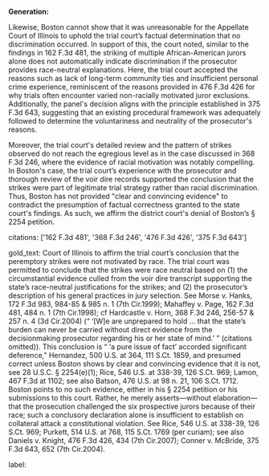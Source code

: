 **Generation:**

Likewise, Boston cannot show that it was unreasonable for the Appellate Court of Illinois to uphold the trial court’s factual determination that no discrimination occurred. In support of this, the court noted, similar to the findings in 162 F.3d 481, the striking of multiple African-American jurors alone does not automatically indicate discrimination if the prosecutor provides race-neutral explanations. Here, the trial court accepted the reasons such as lack of long-term community ties and insufficient personal crime experience, reminiscent of the reasons provided in 476 F.3d 426 for why trials often encounter varied non-racially motivated juror exclusions. Additionally, the panel's decision aligns with the principle established in 375 F.3d 643, suggesting that an existing procedural framework was adequately followed to determine the voluntariness and neutrality of the prosecutor's reasons.

Moreover, the trial court's detailed review and the pattern of strikes observed do not reach the egregious level as in the case discussed in 368 F.3d 246, where the evidence of racial motivation was notably compelling. In Boston's case, the trial court’s experience with the prosecutor and thorough review of the voir dire records supported the conclusion that the strikes were part of legitimate trial strategy rather than racial discrimination. Thus, Boston has not provided "clear and convincing evidence" to contradict the presumption of factual correctness granted to the state court's findings. As such, we affirm the district court's denial of Boston’s § 2254 petition.

citations: ['162 F.3d 481', '368 F.3d 246', '476 F.3d 426', '375 F.3d 643']

gold_text: Court of Illinois to affirm the trial court’s conclusion that the peremptory strikes were not motivated by race. The trial court was permitted to conclude that the strikes were race neutral based on (1) the circumstantial evidence culled from the voir dire transcript supporting the state’s race-neutral justifications for the strikes; and (2) the prosecutor’s description of his general practices in jury selection. See Morse v. Hanks, 172 F.3d 983, 984-85 & 985 n. 1 (7th Cir.1999); Mahaffey v. Page, 162 F.3d 481, 484 n. 1 (7th Cir.1998); cf Hardcastle v. Horn, 368 F.3d 246, 256-57 & 257 n. 4 (3d Cir.2004) (“ ‘[W]e are unprepared to hold ... that the state’s burden can never be carried without direct evidence from the decisionmaking prosecutor regarding his or her state of mind.’ ” (citations omitted)). This conclusion is “ ‘a pure issue of fact’ accorded significant deference,” Hernandez, 500 U.S. at 364, 111 S.Ct. 1859, and presumed correct unless Boston shows by clear and convincing evidence that it is not, see 28 U.S.C. § 2254(e)(1); Rice, 546 U.S. at 338-39, 126 S.Ct. 969; Lamon, 467 F.3d at 1102; see also Batson, 476 U.S. at 98 n. 21, 106 S.Ct. 1712. Boston points to no such evidence, either in his § 2254 petition or his submissions to this court. Rather, he merely asserts—without elaboration—that the prosecution challenged the six prospective jurors because of their race; such a conclusory declaration alone is insufficient to establish on collateral attack a constitutional violation. See Rice, 546 U.S. at 338-39, 126 S.Ct. 969; Purkett, 514 U.S. at 768, 115 S.Ct. 1769 (per curiam); see also Daniels v. Knight, 476 F.3d 426, 434 (7th Cir.2007); Conner v. McBride, 375 F.3d 643, 652 (7th Cir.2004).

label: 